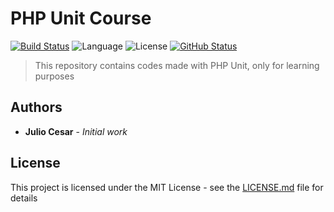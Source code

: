# PHP Unit Course

[![Build Status](https://badgen.net/travis/julio-cesar-development/php-unit-course?icon=travis)](https://travis-ci.org/julio-cesar-development/php-unit-course)
![Language](https://badgen.net/badge/language/php/blue)
![License](https://badgen.net/badge/license/MIT/blue)
[![GitHub Status](https://badgen.net/github/status/julio-cesar-development/php-unit-course)](https://github.com/julio-cesar-development/php-unit-course)

> This repository contains codes made with PHP Unit, only for learning purposes

## Authors

* **Julio Cesar** - *Initial work*

## License

This project is licensed under the MIT License - see the [LICENSE.md](LICENSE.md) file for details
